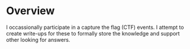 # Overview
I occassionally participate in a capture the flag (CTF) events. I attempt to create write-ups for these to formally store the knowledge and support other looking for answers. 